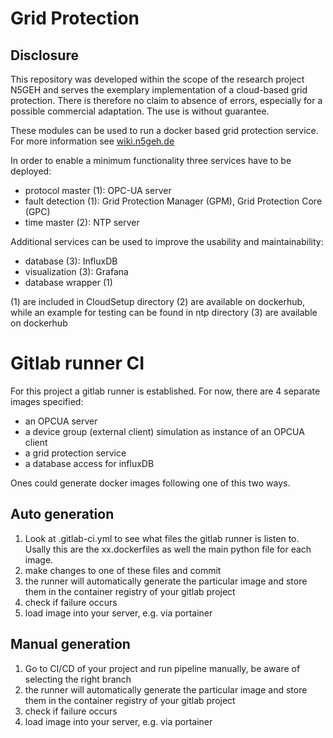 Grid Protection
=========================
## Disclosure
This repository was developed within the scope of the research project N5GEH and serves the exemplary implementation of a cloud-based grid protection. 
There is therefore no claim to absence of errors, especially for a possible commercial adaptation. The use is without guarantee. 

These modules can be used to run a docker based grid protection service. For more information see [wiki.n5geh.de][https://wiki.n5geh.de/display/EN/Grid+Protection]

In order to enable a minimum functionality three services have to be deployed:

* protocol master (1): OPC-UA server
* fault detection (1): Grid Protection Manager (GPM), Grid Protection Core (GPC)
* time master (2): NTP server

Additional services can be used to improve the usability and maintainability:

* database (3): InfluxDB
* visualization (3): Grafana
* database wrapper (1)

(1) are included in CloudSetup directory
(2) are available on dockerhub, while an example for testing can be found in ntp directory
(3) are available on dockerhub

# Gitlab runner CI
For this project a gitlab runner is established. For now, there are 4 separate images specified:
- an OPCUA server
- a device group (external client) simulation as instance of an OPCUA client
- a grid protection service
- a database access for influxDB

Ones could generate docker images following one of this two ways.

## Auto generation
1. Look at .gitlab-ci.yml to see what files the gitlab runner is listen to. Usally this are the xx.dockerfiles as well the main python file for each image.
2. make changes to one of these files and commit
3. the runner will automatically generate the particular image and store them in the container registry of your gitlab project
4. check if failure occurs
5. load image into your server, e.g. via portainer 

## Manual generation
1. Go to CI/CD of your project and run pipeline manually, be aware of selecting the right branch
2. the runner will automatically generate the particular image and store them in the container registry of your gitlab project
3. check if failure occurs
4. load image into your server, e.g. via portainer




[https://wiki.n5geh.de/display/EN/Grid+Protection]: https://wiki.n5geh.de/display/EN/Grid+Protection